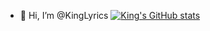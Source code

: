 - 👋 Hi, I’m @KingLyrics
[![King's GitHub stats](https://github-readme-stats.vercel.app/api?username=KingLyrics)](https://github.com/anuraghazra/github-readme-stats)
<!---
KingLyrics/KingLyrics is a ✨ special ✨ repository because its `README.md` (this file) appears on your GitHub profile.
You can click the Preview link to take a look at your changes.
--->
